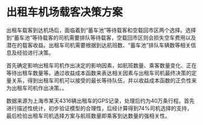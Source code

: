 # 出租车机场载客决策方案

出租车载客到达机场后，面临着到“蓄车池”等待载客和空载回市区两个选择。选择到“蓄车池”等待载客的司机需要排队等待载客，空载回市区则会损失空车费用以及潜在的载客收益。出租车司机需要根据到达航班数、“蓄车池”排队车辆数等相关信息及经验进行决策。

首先确定影响出租车司机作出决定的影响因素，如航班数量、乘客数量变化、正在等待出租车数量等。通过收益成本函数来表达相关因素与出租车司机最终决策的定量关系，得到出租车司机可以接受的最长等待队伍，并以收益成本函数的正负性来为出租车司机作出决策。。

数据来源为上海市某天4316辆出租车的GPS记录，处理后约为40万条行程。首先进行描述性统计，初步验证模型的合理性，后经计算得到74%司机选择的支持，最后检验出租车司机选择方案与航班数量即乘客到达数量的强相关性。
